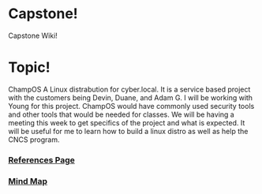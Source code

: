 # Capstone!
Capstone Wiki!

# Topic!
ChampOS
A Linux distrabution for cyber.local. It is a service based project with the customers being Devin, Duane, and Adam G. I will be working with Young for this project. 
ChampOS would have commonly used security tools and other tools that would be needed for classes. We will be having a meeting this week to get specifics of the project and what is expected. 
It will be useful for me to learn how to build a linux distro as well as help the CNCS program. 

### [References Page](https://github.com/firelily20/Capstone/blob/master/References.md)

### [Mind Map](https://github.com/firelily20/Capstone/blob/master/MindMap.md)
